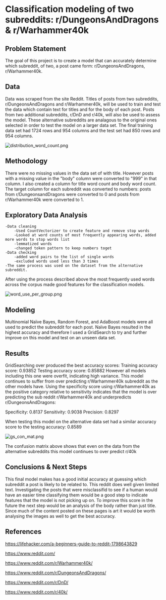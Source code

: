 # Classification modeling of two subreddits: r/DungeonsAndDragons & r/Warhammer40k
## Problem Statement
The goal of this project is to create a model that can accurately determine which subreddit, of two, a post came form: r/DungeonsAndDragons, r/Warhammer40k.
## Data
Data was scraped from the site Reddit. Titles of posts from two subreddits, r/DungeonsAndDragons and r/Warhammer40k, will be used to train and test the data which contain text for titles and for the body of each post. Posts from two additional subreddits, r/DnD and r/40k, will also be used to assess the model. These alternative subreddits are analagous to the original ones selected in order to test the model on a larger data set. The final training data set had 1724 rows and 954 columns and the test set had 850 rows and 954 columns.

![distribution_word_count.png](https://git.generalassemb.ly/juleschris7/project_3/blob/master/images/distribution_word_count.png)

## Methodology
There were no missing values in the data set of with title. However posts with a missing value in the "body" column were converted to "999" in that column. I also created a column for title word count and body word count. The target column for each subreddit was converted to numbers: posts from r/DungeonsandDragons were converted to 0 and posts from r/Warhammer40k were converted to 1.

## Exploratory Data Analysis
    -Data cleaning
        -Used CountVectorizer to create feature and remove stop words
        -Looked at word counts of most frequently appearing words, added more words to stop words list
        -lemmatized words
        -changed token pattern to keep numbers toget
    -Data checking
        -added word pairs to the list of single words
        -excluded words used less than 3 times
    -The same process was used on the dataset from the alternative subreddit.
After using the process described above the most frequently used words across the corpus made good features for the classification models.

![word_use_per_group.png](https://git.generalassemb.ly/juleschris7/project_3/blob/master/images/word_use_per_group.png)


## Modeling
Multinomial Naïve Bayes, Random Forest, and AdaBoost models were all used to predict the subreddit for each post. Naïve Bayes resulted in the highest accuracy and therefore I used a GridSearch to try and further improve on this model and test on an unseen data set.

## Results
GridSearching over produced the best accuracy scores:
Training accuracy score: 0.93852
Testing accuracy score:  0.85882
However all models including this one were overfit, indicating high variance. This model continues to suffer from over predicting r/Warhammer40k subreddit as the other models have. Using the specificity score using r/Warhammer40k as the positive category relative to sensitivity indicates that the model is over predicting the sub reddit r/Warhammer40k and underpredicts r/DungeonsAndDragons:

Specificity: 0.8137
Sensitivity: 0.9038
Precision:   0.8297

When testing this model on the alternative data set had a similar accuracy score to the testing accuracy: 0.8589

![gs_con_mat.png](https://git.generalassemb.ly/juleschris7/project_3/blob/master/images/gs_con_mat.png)

The confusion matrix above shows that even on the data from the alternative subreddits this model continues to over predict r/40k

## Conclusions & Next Steps
This final model makes has a good initial accuracy at guessing which subreddit a post is likely to be related to. This reddit does well given limited text. Investigating the posts that were misclassifid to see if a human would have an easier time classifying them would be a good step to indicate features that the model is not picking up on. To improve this score in the future the next step would be an analysis of the body rather than just title. Since much of the content posted on these pages is art it would be worth analysing the images as well to get the best accuracy.

## References

https://lifehacker.com/a-beginners-guide-to-reddit-1798643829

https://www.reddit.com/

https://www.reddit.com/r/Warhammer40k/

https://www.reddit.com/r/DungeonsAndDragons/

https://www.reddit.com/r/DnD/

https://www.reddit.com/r/40k/

